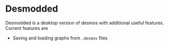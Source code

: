 # Desmodded

Desmodded is a desktop version of desmos with additional useful features. Current features are

- Saving and loading graphs from `.desmos` files
